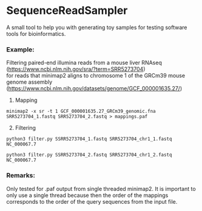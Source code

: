 # SequenceReadSampler

A small tool to help you with generating toy samples for testing software tools for bioinformatics.

### Example:

Filtering paired-end illumina reads from a mouse liver RNAseq<br>
(https://www.ncbi.nlm.nih.gov/sra/?term=SRR5273704)<br>
for reads that minimap2 aligns to chromosome 1 of the GRCm39 mouse genome assembly<br>
(https://www.ncbi.nlm.nih.gov/datasets/genome/GCF_000001635.27/)

1. Mapping
   
`minimap2 -x sr -t 1 GCF_000001635.27_GRCm39_genomic.fna SRR5273704_1.fastq SRR5273704_2.fastq > mappings.paf`

2. Filtering
   
`python3 filter.py SSRR5273704_1.fastq SRR5273704_chr1_1.fastq NC_000067.7`

`python3 filter.py SSRR5273704_2.fastq SRR5273704_chr1_2.fastq NC_000067.7`

### Remarks:

Only tested for .paf output from single threaded minimap2.
It is important to only use a single thread because then the order of the mappings corresponds to the order of the query sequences from the input file.

